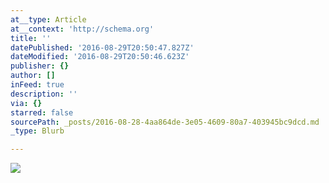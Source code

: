 ```yaml
---
at__type: Article
at__context: 'http://schema.org'
title: ''
datePublished: '2016-08-29T20:50:47.827Z'
dateModified: '2016-08-29T20:50:46.623Z'
publisher: {}
author: []
inFeed: true
description: ''
via: {}
starred: false
sourcePath: _posts/2016-08-28-4aa864de-3e05-4609-80a7-403945bc9dcd.md
_type: Blurb

---
```

![](https://the-grid-user-content.s3-us-west-2.amazonaws.com/e5a1af12-a8ab-42d9-a2a3-42be3b468be3.jpg)